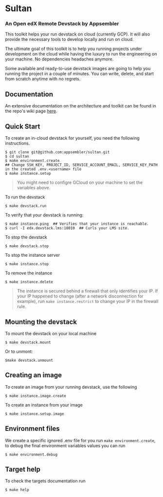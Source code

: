 # Sultan

### An Open edX Remote Devstack by Appsembler

This toolkit helps your run devstack on cloud (currently GCP). It will also provide the necessary tools to develop locally and run on cloud.

The ultimate goal of this toolkit is to help you running projects under development on the cloud while having the luxury to run the engineering on your machine. No dependencies headaches anymore. 

Some available and ready-to-use devstack images are going to help you running the project in a couple of minutes. You can write, delete, and start from scratch anytime with no regrets.

## Documentation
An extensive documentation on the architecture and toolkit can be found in the repo's wiki page [here](https://github.com/appsembler/sultan/wiki).

## Quick Start
To create an in-cloud devstack for yourself, you need the following instructions.

```Shell
$ git clone git@github.com:appsembler/sultan.git
$ cd sultan
$ make environment.create
## Change SSH_KEY, PROJECT_ID, SERVICE_ACCOUNT_EMAIL, SERVICE_KEY_PATH in the created .env.<username> file
$ make instance.setup
```

> You might need to configre GCloud on your machine to set the variables above.

To run the devstack
```shell
$ make devstack.run
```

To verify that your devstack is running:
```shell
$ make instance.ping  ## Verifies that your instance is reachable.
$ curl -I edx.devstack.lms:18010  ## Curls your LMS site.
```

To stop the devstack
```shell
$ make devstack.stop
```

To stop the instance server
```shell
$ make instance.stop
```

To remove the instance
```shell
$ make instance.delete
```

> The instance is secured behind a firewall that only identifies your IP. If your IP happened to change (after a network disconnection for example), run `make instance.restrict` to change your IP in the firewall rule.

## Mounting the devstack
To mount the devstack on your local machine
```shell
$ make devstack.mount
```
Or to unmont:
```shell
$make devstack.unmount
```

## Creating an image
To create an image from your running devstack, use the following
```shell
$ make instance.image.create
```
To create an instance from your image
```shell
$ make instance.setup.image
```

## Environment files
We create a specific ignored .env file for you run `make environment.create`, to debug the final environment variables values you can run
```shell
$ make environment.debug
```

## Target help
To check the targets documentation run
```shell
$ make help
```

